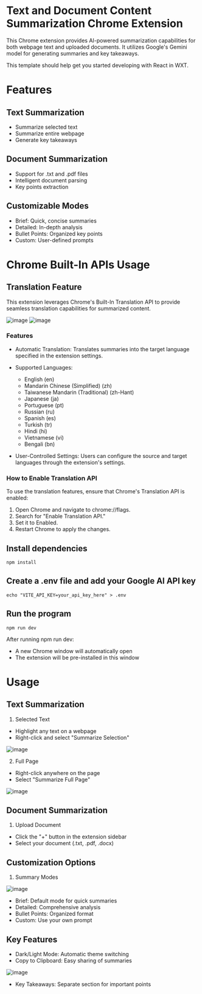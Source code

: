 # Text and Document Content Summarization Chrome Extension

This Chrome extension provides AI-powered summarization capabilities for both webpage text and uploaded documents. It utilizes Google's Gemini model for generating summaries and key takeaways.

This template should help get you started developing with React in WXT.

# Features

## Text Summarization

- Summarize selected text
- Summarize entire webpage
- Generate key takeaways

## Document Summarization

- Support for .txt and .pdf files
- Intelligent document parsing
- Key points extraction

## Customizable Modes

- Brief: Quick, concise summaries
- Detailed: In-depth analysis
- Bullet Points: Organized key points
- Custom: User-defined prompts

# Chrome Built-In APIs Usage

## Translation Feature

This extension leverages Chrome's Built-In Translation API to provide seamless translation capabilities for summarized content.

![image](https://github.com/user-attachments/assets/519854b6-6e64-4ffb-b7f1-d7814239364f)
![image](https://github.com/user-attachments/assets/6e4e2bb8-1103-49fc-91dd-1cea89430975)

### Features

- Automatic Translation: Translates summaries into the target language specified in the extension settings.

- Supported Languages:

  - English (en)
  - Mandarin Chinese (Simplified) (zh)
  - Taiwanese Mandarin (Traditional) (zh-Hant)
  - Japanese (ja)
  - Portuguese (pt)
  - Russian (ru)
  - Spanish (es)
  - Turkish (tr)
  - Hindi (hi)
  - Vietnamese (vi)
  - Bengali (bn)

- User-Controlled Settings: Users can configure the source and target languages through the extension's settings.

### How to Enable Translation API

To use the translation features, ensure that Chrome's Translation API is enabled:

1. Open Chrome and navigate to chrome://flags.
2. Search for "Enable Translation API."
3. Set it to Enabled.
4. Restart Chrome to apply the changes.

## Install dependencies

`npm install`

## Create a .env file and add your Google AI API key

`echo "VITE_API_KEY=your_api_key_here" > .env`

## Run the program

`npm run dev`

After running npm run dev:

- A new Chrome window will automatically open
- The extension will be pre-installed in this window

# Usage

## Text Summarization

1. Selected Text

- Highlight any text on a webpage
- Right-click and select "Summarize Selection"

![image](https://github.com/user-attachments/assets/98805fc8-e78a-4591-be7f-8fa1d88c4a8f)

2. Full Page

- Right-click anywhere on the page
- Select "Summarize Full Page"

![image](https://github.com/user-attachments/assets/2d83dd13-1e8e-4f3a-9cdd-e839b298535e)

## Document Summarization

1. Upload Document

- Click the "+" button in the extension sidebar
- Select your document (.txt, .pdf, .docx)

## Customization Options

1. Summary Modes

![image](https://github.com/user-attachments/assets/6feb84f7-7cf9-44f8-a0ac-bc42e8702265)

- Brief: Default mode for quick summaries
- Detailed: Comprehensive analysis
- Bullet Points: Organized format
- Custom: Use your own prompt

## Key Features

- Dark/Light Mode: Automatic theme switching
- Copy to Clipboard: Easy sharing of summaries

![image](https://github.com/user-attachments/assets/7779cec4-db41-4bee-a04a-d76bb2e864fa)

- Key Takeaways: Separate section for important points
